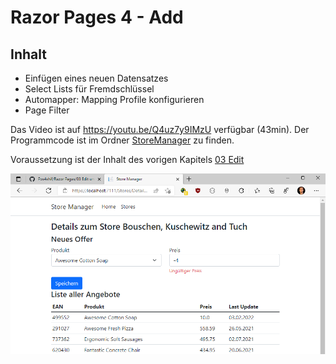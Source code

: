 # Razor Pages 4 - Add

## Inhalt

- Einfügen eines neuen Datensatzes
- Select Lists für Fremdschlüssel
- Automapper: Mapping Profile konfigurieren
- Page Filter

Das Video ist auf https://youtu.be/Q4uz7y9IMzU verfügbar (43min). Der Programmcode ist im
Ordner [StoreManager](StoreManager) zu finden.

Voraussetzung ist der Inhalt des vorigen Kapitels [03 Edit](../03%20Edit%20und%20DTO/README.md)

![](screenshot.png)
